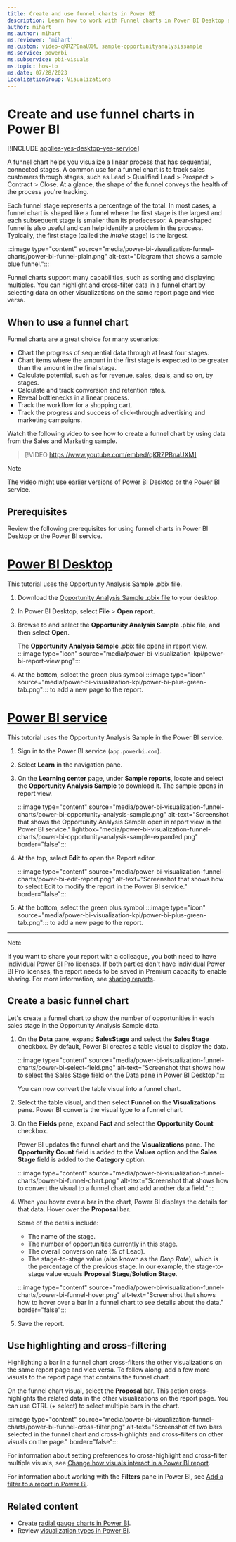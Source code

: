 ```yaml
---
title: Create and use funnel charts in Power BI
description: Learn how to work with Funnel charts in Power BI Desktop and the Power BI service.
author: mihart
ms.author: mihart
ms.reviewer: 'mihart'
ms.custom: video-qKRZPBnaUXM, sample-opportunityanalysissample
ms.service: powerbi
ms.subservice: pbi-visuals
ms.topic: how-to
ms.date: 07/28/2023
LocalizationGroup: Visualizations
---
```


# Create and use funnel charts in Power BI

[!INCLUDE [applies-yes-desktop-yes-service](../includes/applies-yes-desktop-yes-service.md)]

A funnel chart helps you visualize a linear process that has sequential, connected stages. A common use for a funnel chart is to track sales customers through stages, such as Lead \> Qualified Lead \> Prospect \> Contract \> Close.  At a glance, the shape of the funnel conveys the health of the process you're tracking.

Each funnel stage represents a percentage of the total. In most cases, a funnel chart is shaped like a funnel where the first stage is the largest and each subsequent stage is smaller than its predecessor. A pear-shaped funnel is also useful and can help identify a problem in the process. Typically, the first stage (called the _intake_ stage) is the largest.

:::image type="content" source="media/power-bi-visualization-funnel-charts/power-bi-funnel-plain.png" alt-text="Diagram that shows a sample blue funnel.":::

Funnel charts support many capabilities, such as sorting and displaying multiples. You can highlight and cross-filter data in a funnel chart by selecting data on other visualizations on the same report page and vice versa.

## When to use a funnel chart

Funnel charts are a great choice for many scenarios:

- Chart the progress of sequential data through at least four stages.
- Chart items where the amount in the first stage is expected to be greater than the amount in the final stage.
- Calculate potential, such as for revenue, sales, deals, and so on, by stages.
- Calculate and track conversion and retention rates.
- Reveal bottlenecks in a linear process.
- Track the workflow for a shopping cart.
- Track the progress and success of click-through advertising and marketing campaigns.

Watch the following video to see how to create a funnel chart by using data from the Sales and Marketing sample.

> [!VIDEO https://www.youtube.com/embed/qKRZPBnaUXM]

> [!NOTE]  
> The video might use earlier versions of Power BI Desktop or the Power BI service.

## Prerequisites

Review the following prerequisites for using funnel charts in Power BI Desktop or the Power BI service.

# [Power BI Desktop](#tab/powerbi-desktop)

This tutorial uses the Opportunity Analysis Sample .pbix file.

1. Download the [Opportunity Analysis Sample .pbix file](https://download.microsoft.com/download/9/1/5/915ABCFA-7125-4D85-A7BD-05645BD95BD8/Opportunity%20Analysis%20Sample%20PBIX.pbix) to your desktop.

1. In Power BI Desktop, select **File** > **Open report**.

1. Browse to and select the **Opportunity Analysis Sample** .pbix file, and then select **Open**.

   The **Opportunity Analysis Sample** .pbix file opens in report view. :::image type="icon" source="media/power-bi-visualization-kpi/power-bi-report-view.png":::

1. At the bottom, select the green plus symbol :::image type="icon" source="media/power-bi-visualization-kpi/power-bi-plus-green-tab.png"::: to add a new page to the report.

# [Power BI service](#tab/powerbi-service)

This tutorial uses the Opportunity Analysis Sample in the Power BI service.

1. Sign in to the Power BI service (`app.powerbi.com`).

1. Select **Learn** in the navigation pane.

1. On the **Learning center** page, under **Sample reports**, locate and select the **Opportunity Analysis Sample** to download it. The sample opens in report view.

   :::image type="content" source="media/power-bi-visualization-funnel-charts/power-bi-opportunity-analysis-sample.png" alt-text="Screenshot that shows the Opportunity Analysis Sample open in report view in the Power BI service." lightbox="media/power-bi-visualization-funnel-charts/power-bi-opportunity-analysis-sample-expanded.png" border="false":::

1. At the top, select **Edit** to open the Report editor.

   :::image type="content" source="media/power-bi-visualization-funnel-charts/power-bi-edit-report.png" alt-text="Screenshot that shows how to select Edit to modify the report in the Power BI service." border="false":::

1. At the bottom, select the green plus symbol :::image type="icon" source="media/power-bi-visualization-kpi/power-bi-plus-green-tab.png"::: to add a new page to the report.

---

> [!NOTE]
> If you want to share your report with a colleague, you both need to have individual Power BI Pro licenses. If both parties don't have individual Power BI Pro licenses, the report needs to be saved in Premium capacity to enable sharing. For more information, see [sharing reports](../collaborate-share/service-share-reports.md).

## Create a basic funnel chart

Let's create a funnel chart to show the number of opportunities in each sales stage in the Opportunity Analysis Sample data.

1. On the **Data** pane, expand **SalesStage** and select the **Sales Stage** checkbox. By default, Power BI creates a table visual to display the data.

   :::image type="content" source="media/power-bi-visualization-funnel-charts/power-bi-select-field.png" alt-text="Screenshot that shows how to select the Sales Stage field on the Data pane in Power BI Desktop.":::

   You can now convert the table visual into a funnel chart.

1. Select the table visual, and then select **Funnel** on the **Visualizations** pane. Power BI converts the visual type to a funnel chart.

1. On the **Fields** pane, expand **Fact** and select the **Opportunity Count** checkbox.

   Power BI updates the funnel chart and the **Visualizations** pane. The **Opportunity Count** field is added to the **Values** option and the **Sales Stage** field is added to the **Category** option.

   :::image type="content" source="media/power-bi-visualization-funnel-charts/power-bi-funnel-chart.png" alt-text="Screenshot that shows how to convert the visual to a funnel chart and add another data field.":::

1. When you hover over a bar in the chart, Power BI displays the details for that data. Hover over the **Proposal** bar.

   Some of the details include:
   - The name of the stage.
   - The number of opportunities currently in this stage.
   - The overall conversion rate (% of Lead).
   - The stage-to-stage value (also known as the _Drop Rate_), which is the percentage of the previous stage. In our example, the stage-to-stage value equals **Proposal Stage**/**Solution Stage**.

   :::image type="content" source="media/power-bi-visualization-funnel-charts/power-bi-funnel-hover.png" alt-text="Screenshot that shows how to hover over a bar in a funnel chart to see details about the data." border="false":::

1. Save the report.

## Use highlighting and cross-filtering

Highlighting a bar in a funnel chart cross-filters the other visualizations on the same report page and vice versa. To follow along, add a few more visuals to the report page that contains the funnel chart.

On the funnel chart visual, select the **Proposal** bar. This action cross-highlights the related data in the other visualizations on the report page. You can use CTRL (+ select) to select multiple bars in the chart.

:::image type="content" source="media/power-bi-visualization-funnel-charts/power-bi-funnel-cross-filter.png" alt-text="Screenshot of two bars selected in the funnel chart and cross-highlights and cross-filters on other visuals on the page." border="false":::

For information about setting preferences to cross-highlight and cross-filter multiple visuals, see [Change how visuals interact in a Power BI report](../create-reports/service-reports-visual-interactions.md).

For information about working with the **Filters** pane in Power BI, see [Add a filter to a report in Power BI](../create-reports/power-bi-report-add-filter.md).

## Related content

- Create [radial gauge charts in Power BI](power-bi-visualization-radial-gauge-charts.md).
- Review [visualization types in Power BI](power-bi-visualization-types-for-reports-and-q-and-a.md).
